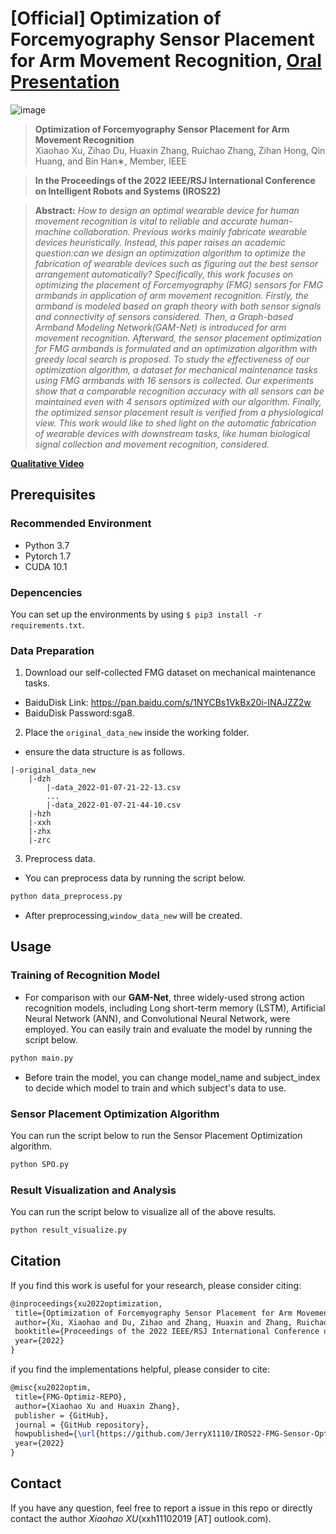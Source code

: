 # [Official] Optimization of Forcemyography Sensor Placement for Arm Movement Recognition, [Oral Presentation]()

![image](https://user-images.githubusercontent.com/65257938/178545143-3e3919b1-9b67-4ed8-8288-dc1c6e4a39e9.png)


>**Optimization of Forcemyography Sensor Placement for Arm Movement Recognition**<br>
>Xiaohao Xu, Zihao Du, Huaxin Zhang, Ruichao Zhang,
Zihan Hong, Qin Huang, and Bin Han∗, Member, IEEE

>**In the Proceedings of the 2022 IEEE/RSJ International Conference on Intelligent Robots and Systems (IROS22)**

>**Abstract:**  *How to design an optimal wearable device for human movement recognition is vital to reliable and accurate human-machine collaboration. Previous works mainly fabricate wearable devices heuristically. Instead, this paper raises an academic question:can we design an optimization algorithm to optimize the fabrication of wearable devices such as figuring out the best sensor arrangement automatically? Specifically, this work focuses on optimizing the placement of Forcemyography (FMG) sensors for FMG armbands in application of arm movement recognition. Firstly, the armband is modeled based on graph theory with both sensor signals and connectivity of sensors considered. Then, a Graph-based Armband Modeling Network(GAM-Net) is introduced for arm movement recognition. Afterward, the sensor placement optimization for FMG armbands is formulated and an optimization algorithm with greedy local search is proposed. To study the effectiveness of our optimization algorithm, a dataset for mechanical maintenance tasks using FMG armbands with 16 sensors is collected. Our experiments show that a comparable recognition accuracy with all sensors can be 
maintained even with 4 sensors optimized with our algorithm. Finally, the optimized sensor placement result is verified from a physiological view. This work would like to shed light on the automatic fabrication of wearable devices with downstream tasks, like human biological signal collection and movement recognition, considered.*

[**Qualitative Video**](https://youtu.be/sBC8uCjaQuU)

## Prerequisites
### Recommended Environment
* Python 3.7
* Pytorch 1.7
* CUDA 10.1

### Depencencies
You can set up the environments by using `$ pip3 install -r requirements.txt`.

### Data Preparation
1. Download our self-collected FMG dataset on mechanical maintenance tasks.
- BaiduDisk Link: https://pan.baidu.com/s/1NYCBs1VkBx20i-INAJZZ2w 
- BaiduDisk Password:sga8.

2. Place the `original_data_new` inside the working folder.
- ensure the data structure is as follows.
~~~~
|-original_data_new
    |-dzh
        |-data_2022-01-07-21-22-13.csv
        ...
        |-data_2022-01-07-21-44-10.csv
    |-hzh
    |-xxh
    |-zhx
    |-zrc
~~~~

3. Preprocess data.
- You can preprocess data by running the script below.
```python
python data_preprocess.py
```
- After preprocessing,`window_data_new` will be created.

## Usage
### Training of Recognition Model
- For comparison with our **GAM-Net**, three widely-used strong action recognition models, including Long short-term memory (LSTM), Artificial Neural Network (ANN), and Convolutional Neural Network, were employed. You can easily train and evaluate the model by running the script below.
```python
python main.py
```
- Before train the model, you can change model_name and subject_index to decide which model to train and which subject's data to use. 

### Sensor Placement Optimization Algorithm
You can run the script below to run the Sensor Placement Optimization algorithm.
```python
python SPO.py
```

### Result Visualization and Analysis
You can run the script below to visualize all of the above results.
```python
python result_visualize.py
```


## Citation
If you find this work is useful for your research, please consider citing:

 ```latex
@inproceedings{xu2022optimization,
  title={Optimization of Forcemyography Sensor Placement for Arm Movement Recognition},
  author={Xu, Xiaohao and Du, Zihao and Zhang, Huaxin and Zhang, Ruichao and Hong, Zihan and Huang, Qin and Han, bin}, 
  booktitle={Proceedings of the 2022 IEEE/RSJ International Conference on Intelligent Robots and Systems (IROS22)},
  year={2022}
}
```

if you find the implementations helpful, please consider to cite:

 ```latex
@misc{xu2022optim,
  title={FMG-Optimiz-REPO},
  author={Xiaohao Xu and Huaxin Zhang},
  publisher = {GitHub},
  journal = {GitHub repository},
  howpublished={\url{https://github.com/JerryX1110/IROS22-FMG-Sensor-Optimization/}},
  year={2022}
}
```

## Contact
If you have any question, feel free to report a issue in this repo or directly contact the author _Xiaohao XU_(xxh11102019 [AT] outlook.com).
